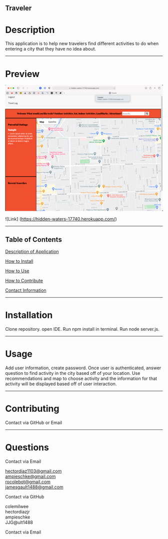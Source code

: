 ## Traveler

# Description

This application is to help new travelers find different activities to do when entering a city that they have no idea about.

---

# Preview

![Preview](./assets/Images/travel-logger.png)

![Link] (https://hidden-waters-17740.herokuapp.com/)

---

## Table of Contents

[Description of Application](#description)

[How to Install](#installation)

[How to Use](#usage)

[How to Contribute](#contributing)

[Contact Information](#questions)
    
---

# Installation

Clone repository. open IDE. Run npm install in terminal. Run node server.js.

---
 # Usage

Add user information, create password. Once user is authenticated, answer question to find activity in the city based off of your location. Use recommendations and map to choose activity and the information for that activity will be displayed based off of user interaction.

---

# Contributing

Contact via GitHub or Email

---

# Questions

Contact via Email

hectordiaz1103@gmail.com <br>
ampieschke@gmail.com <br>
rocolebot@gmail.com <br>
jamesgault1488@gmail.com

Contact via GitHub

colemilwee <br>
hectordiazjr <br>
ampieschke <br>
JJG@ult1488

Contact via Email

